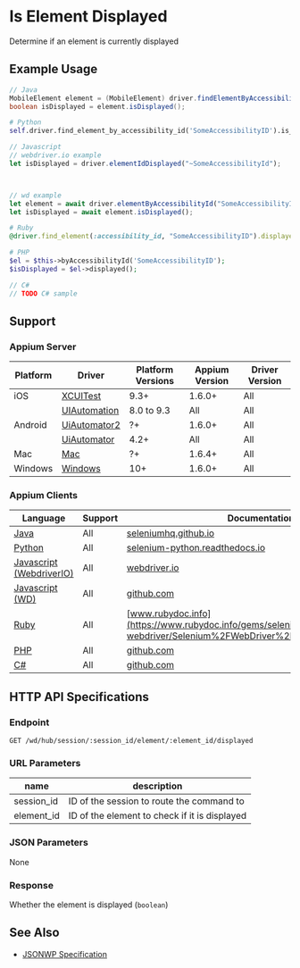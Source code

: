 # Is Element Displayed

Determine if an element is currently displayed
## Example Usage

```java
// Java
MobileElement element = (MobileElement) driver.findElementByAccessibilityId("SomeAccessibilityID");
boolean isDisplayed = element.isDisplayed();

```

```python
# Python
self.driver.find_element_by_accessibility_id('SomeAccessibilityID').is_displayed()

```

```javascript
// Javascript
// webdriver.io example
let isDisplayed = driver.elementIdDisplayed("~SomeAccessibilityId");



// wd example
let element = await driver.elementByAccessibilityId("SomeAccessibilityID");
let isDisplayed = await element.isDisplayed();

```

```ruby
# Ruby
@driver.find_element(:accessibility_id, "SomeAccessibilityID").displayed?

```

```php
# PHP
$el = $this->byAccessibilityId('SomeAccessibilityID');
$isDisplayed = $el->displayed();

```

```csharp
// C#
// TODO C# sample

```



## Support

### Appium Server

|Platform|Driver|Platform Versions|Appium Version|Driver Version|
|--------|----------------|------|--------------|--------------|
| iOS | [XCUITest](/docs/en/drivers/ios-xcuitest.md) | 9.3+ | 1.6.0+ | All |
|  | [UIAutomation](/docs/en/drivers/ios-uiautomation.md) | 8.0 to 9.3 | All | All |
| Android | [UiAutomator2](/docs/en/drivers/android-uiautomator2.md) | ?+ | 1.6.0+ | All |
|  | [UiAutomator](/docs/en/drivers/android-uiautomator.md) | 4.2+ | All | All |
| Mac | [Mac](/docs/en/drivers/mac.md) | ?+ | 1.6.4+ | All |
| Windows | [Windows](/docs/en/drivers/windows.md) | 10+ | 1.6.0+ | All |

### Appium Clients

|Language|Support|Documentation|
|--------|-------|-------------|
|[Java](https://github.com/appium/java-client/releases/latest)| All |  [seleniumhq.github.io](https://seleniumhq.github.io/selenium/docs/api/java/org/openqa/selenium/WebElement.html#isDisplayed--)  |
|[Python](https://github.com/appium/python-client/releases/latest)| All |  [selenium-python.readthedocs.io](http://selenium-python.readthedocs.io/api.html#selenium.webdriver.remote.webelement.WebElement.is_displayed)  |
|[Javascript (WebdriverIO)](http://webdriver.io/index.html)| All |  [webdriver.io](http://webdriver.io/api/protocol/elementIdDisplayed.html)  |
|[Javascript (WD)](https://github.com/admc/wd/releases/latest)| All |  [github.com](https://github.com/admc/wd/blob/master/lib/commands.js#L1370)  |
|[Ruby](https://github.com/appium/ruby_lib/releases/latest)| All |  [www.rubydoc.info](https://www.rubydoc.info/gems/selenium-webdriver/Selenium%2FWebDriver%2FElement:displayed%3F)  |
|[PHP](https://github.com/appium/php-client/releases/latest)| All |  [github.com](https://github.com/appium/php-client/)  |
|[C#](https://github.com/appium/appium-dotnet-driver/releases/latest)| All |  [github.com](https://github.com/appium/appium-dotnet-driver/)  |

## HTTP API Specifications

### Endpoint

`GET /wd/hub/session/:session_id/element/:element_id/displayed`

### URL Parameters

|name|description|
|----|-----------|
|session_id|ID of the session to route the command to|
|element_id|ID of the element to check if it is displayed|

### JSON Parameters

None

### Response

Whether the element is displayed (`boolean`)

## See Also

* [JSONWP Specification](https://github.com/SeleniumHQ/selenium/wiki/JsonWireProtocol#sessionsessionidelementiddisplayed)
